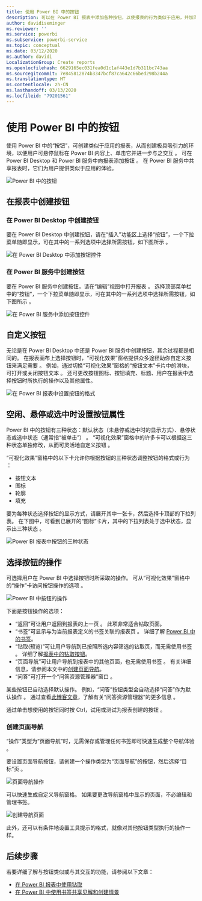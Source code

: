 ```yaml
---
title: 使用 Power BI 中的按钮
description: 可以在 Power BI 报表中添加各种按钮，以使报表的行为类似于应用，并加深与用户的互动。
author: davidiseminger
ms.reviewer: ''
ms.service: powerbi
ms.subservice: powerbi-service
ms.topic: conceptual
ms.date: 03/12/2020
ms.author: davidi
LocalizationGroup: Create reports
ms.openlocfilehash: 6629165ec031fea0d1c1af443e1d7b311bc743aa
ms.sourcegitcommit: 7e845812874b3347bcf87ca642c66bed298b244a
ms.translationtype: HT
ms.contentlocale: zh-CN
ms.lasthandoff: 03/13/2020
ms.locfileid: "79201561"
---
```

# <a name="use-buttons-in-power-bi"></a>使用 Power BI 中的按钮
使用 Power BI 中的“按钮”，可创建类似于应用的报表，从而创建极具吸引力的环境，以便用户可悬停鼠标在 Power BI 内容上、单击它并进一步与之交互  。 可在 Power BI Desktop 和 Power BI 服务中向报表添加按钮   。 在 Power BI 服务中共享报表时，它们为用户提供类似于应用的体验。

![Power BI 中的按钮](media/desktop-buttons/power-bi-buttons.png)

## <a name="create-buttons-in-reports"></a>在报表中创建按钮

### <a name="create-a-button-in-power-bi-desktop"></a>在 Power BI Desktop 中创建按钮

要在 Power BI Desktop 中创建按钮，请在“插入”功能区上选择“按钮”，一个下拉菜单随即显示，可在其中的一系列选项中选择所需按钮，如下图所示    。 

![在 Power BI Desktop 中添加按钮控件](media/desktop-buttons/power-bi-button-dropdown.png)

### <a name="create-a-button-in-the-power-bi-service"></a>在 Power BI 服务中创建按钮

要在 Power BI 服务中创建按钮，请在“编辑”视图中打开报表  。 选择顶部菜单栏中的“按钮”，一个下拉菜单随即显示，可在其中的一系列选项中选择所需按钮，如下图所示  。 

![在 Power BI 服务中添加按钮控件](media/desktop-buttons/power-bi-button-service-dropdown.png)

## <a name="customize-a-button"></a>自定义按钮

无论是在 Power BI Desktop 中还是 Power BI 服务中创建按钮，其余过程都是相同的。 在报表画布上选择按钮时，“可视化效果”窗格提供众多途径助你自定义按钮来满足需要  。 例如，通过切换“可视化效果”窗格的“按钮文本”卡片中的滑块，可打开或关闭按钮文本   。 还可更改按钮图标、按钮填充、标题、用户在报表中选择按钮时所执行的操作以及其他属性。

![在 Power BI 报表中设置按钮的格式](media/desktop-buttons/power-bi-button-properties.png)

## <a name="set-button-properties-when-idle-hovered-over-or-selected"></a>空闲、悬停或选中时设置按钮属性

Power BI 中的按钮有三种状态：默认状态（未悬停或选中时的显示方式）、悬停状态或选中状态（通常指“被单击”）  。 “可视化效果”窗格中的许多卡可以根据这三种状态单独修改，从而可灵活地自定义按钮  。

“可视化效果”窗格中的以下卡允许你根据按钮的三种状态调整按钮的格式或行为  ：

* 按钮文本
* 图标
* 轮廓
* 填充

要为每种状态选择按钮的显示方式，请展开其中一张卡，然后选择卡顶部的下拉列表。 在下图中，可看到已展开的“图标”卡片，其中的下拉列表处于选中状态，显示出三种状态  。

![Power BI 报表中按钮的三种状态](media/desktop-buttons/power-bi-button-format.png)


## <a name="select-the-action-for-a-button"></a>选择按钮的操作

可选择用户在 Power BI 中选择按钮时所采取的操作。 可从“可视化效果”窗格中的“操作”卡访问按钮操作的选项   。

![Power BI 中按钮的操作](media/desktop-buttons/power-bi-button-action.png)

下面是按钮操作的选项：

- “返回”可让用户返回到报表的上一页  。 此项非常适合钻取页面。
- “书签”可显示与为当前报表定义的书签关联的报表页  。 详细了解 [Power BI 中的书签](desktop-bookmarks.md)。 
- “钻取(预览)”可让用户导航到已按照所选内容筛选的钻取页，而无需使用书签  。 详细了解[报表中的钻取按钮](desktop-drill-through-buttons.md)。
- “页面导航”可让用户导航到报表中的其他页面，也无需使用书签  。 有关详细信息，请参阅本文中的[创建页面导航](#create-page-navigation)。
- “问答”可打开一个“问答资源管理器”窗口   。 

某些按钮已自动选择默认操作。 例如，“问答”按钮类型会自动选择“问答”作为默认操作   。 通过查看[此博客文章](https://powerbi.microsoft.com/blog/power-bi-desktop-april-2018-feature-summary/#Q&AExplorer)，了解有关“问答资源管理器”的更多信息  。

通过单击想使用的按钮同时按 Ctrl，试用或测试为报表创建的按钮  。 

### <a name="create-page-navigation"></a>创建页面导航

“操作”类型为“页面导航”时，无需保存或管理任何书签即可快速生成整个导航体验   。

要设置页面导航按钮，请创建一个操作类型为“页面导航”的按钮，然后选择“目标”页   。

![页面导航操作](media/desktop-buttons/power-bi-page-navigation.png)

可以快速生成自定义导航窗格。 如果要更改导航窗格中显示的页面，不必编辑和管理书签。

![创建导航页面](media/desktop-buttons/power-bi-build-navigation-pane.png)

此外，还可以有条件地设置工具提示的格式，就像对其他按钮类型执行的操作一样。

## <a name="next-steps"></a>后续步骤
若要详细了解与按钮类似或与其交互的功能，请参阅以下文章：

* [在 Power BI 报表中使用钻取](desktop-drillthrough.md)
* [在 Power BI 中使用书签共享见解和创建情景](desktop-bookmarks.md)

